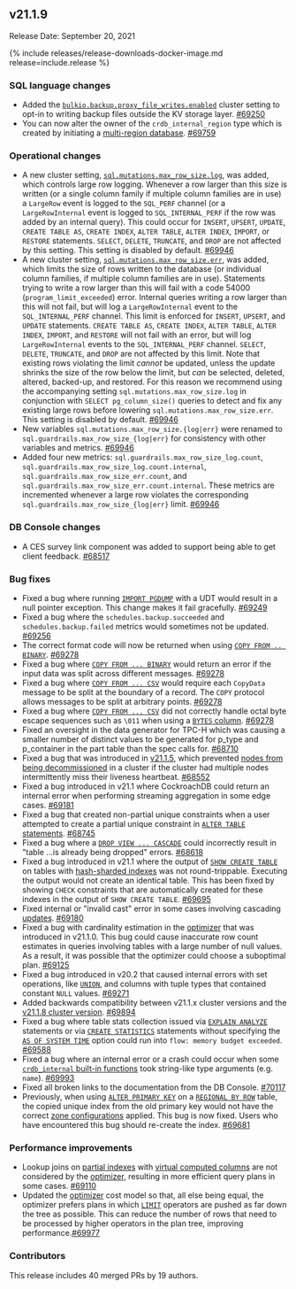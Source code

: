 ## v21.1.9

Release Date: September 20, 2021

{% include releases/release-downloads-docker-image.md release=include.release %}

### SQL language changes

- Added the [`bulkio.backup.proxy_file_writes.enabled`](../v21.1/cluster-settings.html) cluster setting to opt-in to writing backup files outside the KV storage layer. [#69250][#69250]
- You can now alter the owner of the `crdb_internal_region` type which is created by initiating a [multi-region database](../v21.1/multiregion-overview.html). [#69759][#69759]

### Operational changes

- A new cluster setting, [`sql.mutations.max_row_size.log`](../v21.1/cluster-settings.html), was added, which controls large row logging. Whenever a row larger than this size is written (or a single column family if multiple column families are in use) a `LargeRow` event is logged to the `SQL_PERF` channel (or a `LargeRowInternal` event is logged to `SQL_INTERNAL_PERF` if the row was added by an internal query). This could occur for `INSERT`, `UPSERT`, `UPDATE`, `CREATE TABLE AS`, `CREATE INDEX`, `ALTER TABLE`, `ALTER INDEX`, `IMPORT`, or `RESTORE` statements. `SELECT`, `DELETE`, `TRUNCATE`, and `DROP` are not affected by this setting. This setting is disabled by default. [#69946][#69946]
- A new cluster setting, [`sql.mutations.max_row_size.err`](../v21.1/cluster-settings.html), was added, which limits the size of rows written to the database (or individual column families, if multiple column families are in use). Statements trying to write a row larger than this will fail with a code 54000 (`program_limit_exceeded`) error. Internal queries writing a row larger than this will not fail, but will log a `LargeRowInternal` event to the `SQL_INTERNAL_PERF` channel. This limit is enforced for `INSERT`, `UPSERT`, and `UPDATE` statements. `CREATE TABLE AS`, `CREATE INDEX`, `ALTER TABLE`, `ALTER INDEX`, `IMPORT`, and `RESTORE` will not fail with an error, but will log `LargeRowInternal` events to the `SQL_INTERNAL_PERF` channel. `SELECT`, `DELETE`, `TRUNCATE`, and `DROP` are not affected by this limit. Note that existing rows violating the limit *cannot* be updated, unless the update shrinks the size of the row below the limit, but *can* be selected, deleted, altered, backed-up, and restored. For this reason we recommend using the accompanying setting `sql.mutations.max_row_size.log` in conjunction with `SELECT pg_column_size()` queries to detect and fix any existing large rows before lowering `sql.mutations.max_row_size.err`. This setting is disabled by default. [#69946][#69946]
- New variables `sql.mutations.max_row_size.{log|err}` were renamed to `sql.guardrails.max_row_size_{log|err}` for consistency with other variables and metrics. [#69946][#69946]
- Added four new metrics: `sql.guardrails.max_row_size_log.count`, `sql.guardrails.max_row_size_log.count.internal`, `sql.guardrails.max_row_size_err.count`, and `sql.guardrails.max_row_size_err.count.internal`. These metrics are incremented whenever a large row violates the corresponding `sql.guardrails.max_row_size_{log|err}` limit. [#69946][#69946]

### DB Console changes

- A CES survey link component was added to support being able to get client feedback. [#68517][#68517]

### Bug fixes

- Fixed a bug where running [`IMPORT PGDUMP`](../v21.1/migrate-from-postgres.html) with a UDT would result in a null pointer exception. This change makes it fail gracefully. [#69249][#69249]
- Fixed a bug where the `schedules.backup.succeeded` and `schedules.backup.failed` metrics would sometimes not be updated. [#69256][#69256]
- The correct format code will now be returned when using [`COPY FROM .. BINARY`](../v21.1/copy-from.html). [#69278][#69278]
- Fixed a bug where [`COPY FROM ... BINARY`](../v21.1/copy-from.html) would return an error if the input data was split across different messages. [#69278][#69278]
- Fixed a bug where [`COPY FROM ... CSV`](../v21.1/copy-from.html) would require each `CopyData` message to be split at the boundary of a record. The `COPY` protocol allows messages to be split at arbitrary points. [#69278][#69278]
- Fixed a bug where [`COPY FROM ... CSV`](../v21.1/copy-from.html) did not correctly handle octal byte escape sequences such as `\011` when using a [`BYTES` column](../v21.1/bytes.html). [#69278][#69278]
- Fixed an oversight in the data generator for TPC-H which was causing a smaller number of distinct values to be generated for p_type and p_container in the part table than the spec calls for. [#68710][#68710]
- Fixed a bug that was introduced in [v21.1.5](v21.1.html#v21-1-5), which prevented [nodes from being decommissioned](../v21.1/remove-nodes.html) in a cluster if the cluster had multiple nodes intermittently miss their liveness heartbeat. [#68552][#68552]
- Fixed a bug introduced in v21.1 where CockroachDB could return an internal error when performing streaming aggregation in some edge cases. [#69181][#69181]
- Fixed a bug that created non-partial unique constraints when a user attempted to create a partial unique constraint in [`ALTER TABLE` statements](../v21.1/alter-table.html). [#68745][#68745]
- Fixed a bug where a [`DROP VIEW ... CASCADE`](../v21.1/drop-view.html) could incorrectly result in "table ...is already being dropped" errors. [#68618][#68618]
- Fixed a bug introduced in v21.1 where the output of [`SHOW CREATE TABLE`](../v21.1/show-create.html) on tables with [hash-sharded indexes](../v21.1/hash-sharded-indexes.html) was not round-trippable. Executing the output would not create an identical table. This has been fixed by showing `CHECK` constraints that are automatically created for these indexes in the output of `SHOW CREATE TABLE`. [#69695][#69695]
- Fixed internal or "invalid cast" error in some cases involving cascading [updates](../v21.1/update.html). [#69180][#69180]
- Fixed a bug with cardinality estimation in the [optimizer](../v21.1/cost-based-optimizer.html) that was introduced in v21.1.0. This bug could cause inaccurate row count estimates in queries involving tables with a large number of null values. As a result, it was possible that the optimizer could choose a suboptimal plan. [#69125][#69125]
- Fixed a bug introduced in v20.2 that caused internal errors with set operations, like [`UNION`](../v21.1/selection-queries.html#union-combine-two-queries), and columns with tuple types that contained constant `NULL` values. [#69271][#69271]
- Added backwards compatibility between v21.1.x cluster versions and the [v21.1.8 cluster version](v21.1.html#v21-1-8). [#69894][#69894]
- Fixed a bug where table stats collection issued via [`EXPLAIN ANALYZE`](../v21.1/explain-analyze.html) statements or via [`CREATE STATISTICS`](../v21.1/create-statistics.html) statements without specifying the [`AS OF SYSTEM TIME`](../v21.1/as-of-system-time.html) option could run into `flow: memory budget exceeded`. [#69588][#69588]
- Fixed a bug where an internal error or a crash could occur when some [`crdb_internal` built-in functions](../v21.1/functions-and-operators.html) took string-like type arguments (e.g. `name`). [#69993][#69993]
- Fixed all broken links to the documentation from the DB Console. [#70117][#70117]
- Previously, when using [`ALTER PRIMARY KEY`](../v21.1/alter-primary-key.html) on a [`REGIONAL BY ROW`](../v21.1/multiregion-overview.html) table, the copied unique index from the old primary key would not have the correct [zone configurations](../v21.1/configure-zone.html) applied. This bug is now fixed. Users who have encountered this bug should re-create the index. [#69681][#69681]

### Performance improvements

- Lookup joins on [partial indexes](../v21.1/partial-indexes.html) with [virtual computed columns](../v21.1/computed-columns.html) are not considered by the [optimizer](../v21.1/cost-based-optimizer.html), resulting in more efficient query plans in some cases. [#69110][#69110]
- Updated the [optimizer](../v21.1/cost-based-optimizer.html) cost model so that, all else being equal, the optimizer prefers plans in which [`LIMIT`](../v21.1/limit-offset.html) operators are pushed as far down the tree as possible. This can reduce the number of rows that need to be processed by higher operators in the plan tree, improving performance.[#69977][#69977]

### Contributors

This release includes 40 merged PRs by 19 authors.

[#68509]: https://github.com/cockroachdb/cockroach/pull/68509
[#68517]: https://github.com/cockroachdb/cockroach/pull/68517
[#68552]: https://github.com/cockroachdb/cockroach/pull/68552
[#68618]: https://github.com/cockroachdb/cockroach/pull/68618
[#68710]: https://github.com/cockroachdb/cockroach/pull/68710
[#68745]: https://github.com/cockroachdb/cockroach/pull/68745
[#69110]: https://github.com/cockroachdb/cockroach/pull/69110
[#69125]: https://github.com/cockroachdb/cockroach/pull/69125
[#69180]: https://github.com/cockroachdb/cockroach/pull/69180
[#69181]: https://github.com/cockroachdb/cockroach/pull/69181
[#69249]: https://github.com/cockroachdb/cockroach/pull/69249
[#69250]: https://github.com/cockroachdb/cockroach/pull/69250
[#69256]: https://github.com/cockroachdb/cockroach/pull/69256
[#69271]: https://github.com/cockroachdb/cockroach/pull/69271
[#69278]: https://github.com/cockroachdb/cockroach/pull/69278
[#69305]: https://github.com/cockroachdb/cockroach/pull/69305
[#69588]: https://github.com/cockroachdb/cockroach/pull/69588
[#69695]: https://github.com/cockroachdb/cockroach/pull/69695
[#69759]: https://github.com/cockroachdb/cockroach/pull/69759
[#69894]: https://github.com/cockroachdb/cockroach/pull/69894
[#69946]: https://github.com/cockroachdb/cockroach/pull/69946
[#69977]: https://github.com/cockroachdb/cockroach/pull/69977
[#69993]: https://github.com/cockroachdb/cockroach/pull/69993
[#70117]: https://github.com/cockroachdb/cockroach/pull/70117
[#69681]: https://github.com/cockroachdb/cockroach/pull/69681
[5c9ab2a9f]: https://github.com/cockroachdb/cockroach/commit/5c9ab2a9f
[df88282e3]: https://github.com/cockroachdb/cockroach/commit/df88282e3
